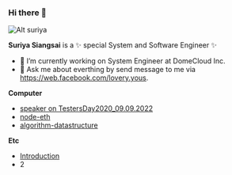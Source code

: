 ### Hi there 👋
![Alt suriya](https://scontent.fbkk4-3.fna.fbcdn.net/v/t39.30808-6/226930605_2040652202741582_2354587063694112743_n.jpg?_nc_cat=109&ccb=1-7&_nc_sid=09cbfe&_nc_eui2=AeFvBlvR-f6J0KdnCaLlSVEQ1sB-YSvVcaPWwH5hK9Vxo8_GlsSPi_qGrIF-LomPjuRWhLR11bnFyCGz171dAcuZ&_nc_ohc=lE8lBbIFqkMAX8YztaD&tn=rahNe0e0cVV65dN5&_nc_zt=23&_nc_ht=scontent.fbkk4-3.fna&oh=00_AT_e9P8bjAIfMTsN7duNVnTVoh_Ouojth_TLtmWxCOgFoA&oe=632B37AA)

**Suriya Siangsai** is a ✨ special System and Software Engineer ✨ 

- 🔭 I’m currently working on System Engineer at DomeCloud Inc.
- 💬 Ask me about everthing by send message to me via https://web.facebook.com/lovery.yous.

**Computer**
- [speaker on TestersDay2020_09.09.2022](https://testersday.github.io/2022)
- [node-eth](https://github.com/SuriyaRuk/node-eth)
- [algorithm-datastructure](https://gist.github.com/SuriyaRuk/21d281015b977a741b1ebc1059b15f3a)

**Etc**
- [Introduction](https://gist.github.com/SuriyaRuk/a9697416a1c01b30f9d350987582bdda)
- 2
